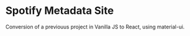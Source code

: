 # Spotify Metadata Site
Conversion of a previouus project in Vanilla JS to React, using material-ui.